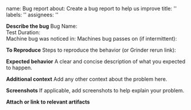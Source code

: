 <!-- ---
name: Bug report
about: Create a report to help us improve
title: ''
labels: ''
assignees: ''

---

**Describe the bug**
A clear and concise description of what the bug is.

**To Reproduce**
Steps to reproduce the behavior (or Grinder rerun link):

**Expected behavior**
A clear and concise description of what you expected to happen.

**Screenshots**
If applicable, add screenshots to help explain your problem.

**Additional context**
Add any other context about the problem here. -->


name: Bug report
about: Create a bug report to help us improve
title: ''
labels: ''
assignees: ''

**Describe the bug**
Bug Name:  
Test Duration:  
Machine bug was noticed in: 
Machines bug passes on (if intermittent):

**To Reproduce**
Steps to reproduce the behavior (or Grinder rerun link):

**Expected behavior**
A clear and concise description of what you expected to happen.

**Additional context**
Add any other context about the problem here.

**Screenshots**
If applicable, add screenshots to help explain your problem.


**Attach or link to relevant artifacts** 